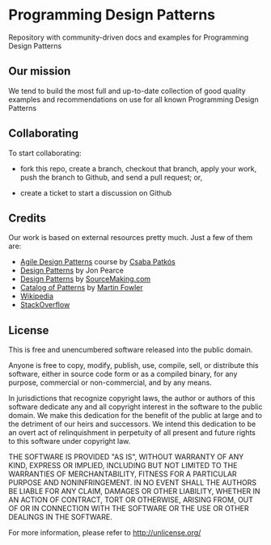 Programming Design Patterns
===========================

Repository with community-driven docs and examples for Programming Design
Patterns

Our mission
-----------

We tend to build the most full and up-to-date collection of good quality
examples and recommendations on use for all known Programming Design Patterns

Collaborating
-------------

To start collaborating:

- fork this repo, create a branch, checkout that branch, apply your work,
  push the branch to Github, and send a pull request; or,

- create a ticket to start a discussion on Github

Credits
-------

Our work is based on external resources pretty much. Just a few of them are:

- [Agile Design Patterns](https://tutsplus.com/course/agile-design-patterns/)
  course by [Csaba Patkós](https://twitter.com/PatkosCsaba)
- [Design Patterns](http://www.cs.sjsu.edu/~pearce/modules/patterns/) by Jon
  Pearce
- [Design Patterns](http://sourcemaking.com/design_patterns) by
  [SourceMaking.com](http://sourcemaking.com)
- [Catalog of Patterns](http://martinfowler.com/eaaCatalog/) by
  [Martin Fowler](https://twitter.com/martinfowler)
- [Wikipedia](http://en.wikipedia.org/wiki/Main_Page)
- [StackOverflow](http://http://stackoverflow.com)

License
-------

This is free and unencumbered software released into the public domain.

Anyone is free to copy, modify, publish, use, compile, sell, or
distribute this software, either in source code form or as a compiled
binary, for any purpose, commercial or non-commercial, and by any
means.

In jurisdictions that recognize copyright laws, the author or authors
of this software dedicate any and all copyright interest in the
software to the public domain. We make this dedication for the benefit
of the public at large and to the detriment of our heirs and
successors. We intend this dedication to be an overt act of
relinquishment in perpetuity of all present and future rights to this
software under copyright law.

THE SOFTWARE IS PROVIDED "AS IS", WITHOUT WARRANTY OF ANY KIND,
EXPRESS OR IMPLIED, INCLUDING BUT NOT LIMITED TO THE WARRANTIES OF
MERCHANTABILITY, FITNESS FOR A PARTICULAR PURPOSE AND NONINFRINGEMENT.
IN NO EVENT SHALL THE AUTHORS BE LIABLE FOR ANY CLAIM, DAMAGES OR
OTHER LIABILITY, WHETHER IN AN ACTION OF CONTRACT, TORT OR OTHERWISE,
ARISING FROM, OUT OF OR IN CONNECTION WITH THE SOFTWARE OR THE USE OR
OTHER DEALINGS IN THE SOFTWARE.

For more information, please refer to <http://unlicense.org/>
